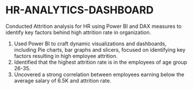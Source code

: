 # HR-ANALYTICS-DASHBOARD
Conducted Attrition analysis for HR using Power BI and DAX measures to identify key factors behind high attrition rate in organization.

1. Used Power BI to craft dynamic visualizations and dashboards, including Pie charts, bar graphs and slicers, focused on identifying key factors resulting in high employee attrition.
2. Identified that the highest attrition rate is in the employees of age group 26-35.
3. Uncovered a strong correlation between employees earning below the average salary of 6.5K and attrition rate.
